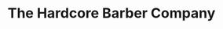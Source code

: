 ---
title: "The Hardcore Barber Company"
url: /los-gatos/the-hardcore-barber-company/
shop: Friseur
---